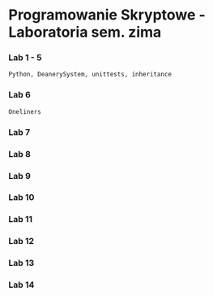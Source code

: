 # Programowanie Skryptowe - Laboratoria sem. zima

### Lab 1 - 5
    Python, DeanerySystem, unittests, inheritance
### Lab 6
    Oneliners
### Lab 7

### Lab 8

### Lab 9

### Lab 10

### Lab 11

### Lab 12

### Lab 13

### Lab 14
